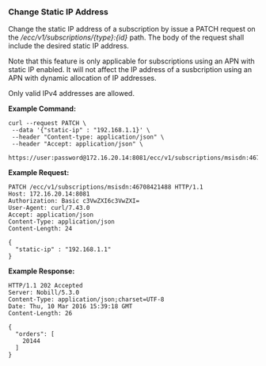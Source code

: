 ### Change Static IP Address

Change the static IP address of a subscription by issue a PATCH request on the _/ecc/v1/subscriptions/{type}:{id}_ path. The body of the request shall include the desired static IP address.

Note that this feature is only applicable for subscriptions using an APN with static IP enabled. It will not affect the IP address of a susbcription using an APN with dynamic allocation of IP addresses.

Only valid IPv4 addresses are allowed.

**Example Command:**

```
curl --request PATCH \
 --data '{"static-ip" : "192.168.1.1}' \
 --header "Content-type: application/json" \
 --header "Accept: application/json" \
 https://user:password@172.16.20.14:8081/ecc/v1/subscriptions/msisdn:46708421488
```

**Example Request:**

```
PATCH /ecc/v1/subscriptions/msisdn:46708421488 HTTP/1.1
Host: 172.16.20.14:8081
Authorization: Basic c3VwZXI6c3VwZXI=
User-Agent: curl/7.43.0
Accept: application/json
Content-Type: application/json
Content-Length: 24

{
  "static-ip" : "192.168.1.1"
}
```

**Example Response:**

```
HTTP/1.1 202 Accepted
Server: Nobill/5.3.0
Content-Type: application/json;charset=UTF-8
Date: Thu, 10 Mar 2016 15:39:18 GMT
Content-Length: 26

{
  "orders": [
    20144
  ]
}
```




